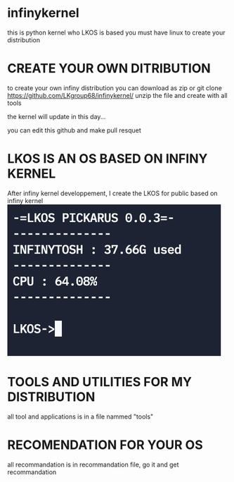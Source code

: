 # infinykernel
this is python kernel who LKOS is based
you must have linux to create your distribution

# CREATE YOUR OWN DITRIBUTION
to create your own infiny distribution you can download as zip or git clone https://github.com/LKgroup68/infinykernel/
unzip the file
and create with all tools

the kernel will update in this day...

you can edit this github and make pull resquet
# LKOS IS AN OS BASED ON INFINY KERNEL
After infiny kernel developpement, I create the LKOS for public based on infiny kernel
![alt text](https://github.com/LKgroup68/infinykernel/blob/main/LKOS%20SAMPLE.png)

# TOOLS AND UTILITIES FOR MY DISTRIBUTION
all tool and applications is in a file nammed "tools"

# RECOMENDATION FOR YOUR OS
all recommandation is in recommandation file, go it and get recommandation

